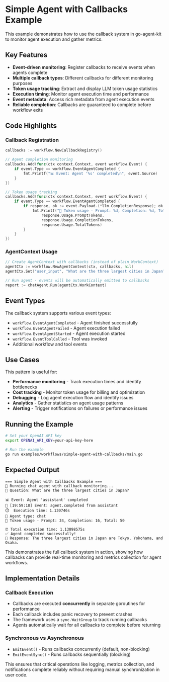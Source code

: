 # Simple Agent with Callbacks Example

This example demonstrates how to use the callback system in go-agent-kit to monitor agent execution and gather metrics.

## Key Features

- **Event-driven monitoring**: Register callbacks to receive events when agents complete
- **Multiple callback types**: Different callbacks for different monitoring purposes
- **Token usage tracking**: Extract and display LLM token usage statistics
- **Execution timing**: Monitor agent execution time and performance
- **Event metadata**: Access rich metadata from agent execution events
- **Reliable completion**: Callbacks are guaranteed to complete before workflow exits

## Code Highlights

### Callback Registration
```go
callbacks := workflow.NewCallbackRegistry()

// Agent completion monitoring
callbacks.Add(func(ctx context.Context, event workflow.Event) {
    if event.Type == workflow.EventAgentCompleted {
        fmt.Printf("📊 Event: Agent '%s' completed\n", event.Source)
    }
})

// Token usage tracking
callbacks.Add(func(ctx context.Context, event workflow.Event) {
    if event.Type == workflow.EventAgentCompleted {
        if response, ok := event.Payload.(*llm.CompletionResponse); ok {
            fmt.Printf("🎯 Token usage - Prompt: %d, Completion: %d, Total: %d\n", 
                response.Usage.PromptTokens, 
                response.Usage.CompletionTokens, 
                response.Usage.TotalTokens)
        }
    }
})
```

### AgentContext Usage
```go
// Create AgentContext with callbacks (instead of plain WorkContext)
agentCtx := workflow.NewAgentContext(ctx, callbacks, nil)
agentCtx.Set("user_input", "What are the three largest cities in Japan?")

// Run agent - events will be automatically emitted to callbacks
report := chatAgent.Run(agentCtx.WorkContext)
```

## Event Types

The callback system supports various event types:

- `workflow.EventAgentCompleted` - Agent finished successfully
- `workflow.EventAgentFailed` - Agent execution failed
- `workflow.EventAgentStarted` - Agent execution started
- `workflow.EventToolCalled` - Tool was invoked
- Additional workflow and tool events

## Use Cases

This pattern is useful for:

- **Performance monitoring** - Track execution times and identify bottlenecks
- **Cost tracking** - Monitor token usage for billing and optimization
- **Debugging** - Log agent execution flow and identify issues
- **Analytics** - Gather statistics on agent usage patterns
- **Alerting** - Trigger notifications on failures or performance issues

## Running the Example

```bash
# Set your OpenAI API key
export OPENAI_API_KEY=your-api-key-here

# Run the example
go run examples/workflows/simple-agent-with-callbacks/main.go
```

## Expected Output

```
=== Simple Agent with Callbacks Example ===
🚀 Running chat agent with callback monitoring...
📝 Question: What are the three largest cities in Japan?

📊 Event: Agent 'assistant' completed
🔔 [19:59:18] Event: agent.completed from assistant
⏱️  Execution time: 1.130746s
🤖 Agent type: chat
🎯 Token usage - Prompt: 34, Completion: 16, Total: 50

⏰ Total execution time: 1.13098575s
✅ Agent completed successfully!
💬 Response: The three largest cities in Japan are Tokyo, Yokohama, and Osaka.
```

This demonstrates the full callback system in action, showing how callbacks can provide real-time monitoring and metrics collection for agent workflows.

## Implementation Details

### Callback Execution
- Callbacks are executed **concurrently** in separate goroutines for performance
- Each callback includes panic recovery to prevent crashes
- The framework uses a `sync.WaitGroup` to track running callbacks
- Agents automatically wait for all callbacks to complete before returning

### Synchronous vs Asynchronous
- `EmitEvent()` - Runs callbacks concurrently (default, non-blocking)
- `EmitEventSync()` - Runs callbacks sequentially (blocking)

This ensures that critical operations like logging, metrics collection, and notifications complete reliably without requiring manual synchronization in user code.